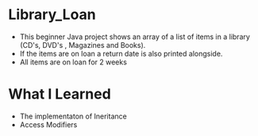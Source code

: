 # Library_Loan 

- This beginner Java project shows an array of a list of items in a library (CD's, DVD's , Magazines and Books). 
- If the items are on loan a return date is also printed alongside.
- All items are on loan for 2 weeks 


# What I Learned
- The implementaton of Ineritance 
- Access Modifiers
